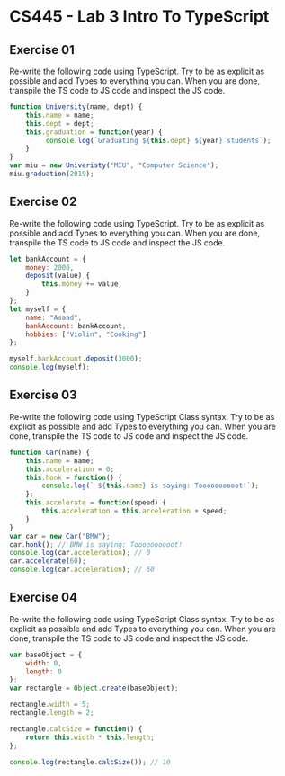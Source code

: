 # CS445 - Lab 3 Intro To TypeScript
## Exercise 01
Re-write the following code using TypeScript. Try to be as explicit as possible and add Types to everything you can. When you are done, transpile the TS code to JS code and inspect the JS code.
```javascript
function University(name, dept) { 
	this.name = name; 
	this.dept = dept; 
	this.graduation = function(year) { 
		 console.log(`Graduating ${this.dept} ${year} students`); 
	} 
} 
var miu = new Univeristy("MIU", "Computer Science"); 
miu.graduation(2019);
```
## Exercise 02
Re-write the following code using TypeScript. Try to be as explicit as possible and add Types to everything you can. When you are done, transpile the TS code to JS code and inspect the JS code.
```javascript
let bankAccount = { 
	money: 2000, 
	deposit(value) { 
		this.money += value; 
	} 
}; 
let myself = { 
	name: "Asaad", 
	bankAccount: bankAccount, 
	hobbies: ["Violin", "Cooking"] 
}; 

myself.bankAccount.deposit(3000); 
console.log(myself);
```

## Exercise 03
Re-write the following code using TypeScript Class syntax. Try to be as explicit as possible and add Types to everything you can. When you are done, transpile the TS code to JS code and inspect the JS code.

```javascript
function Car(name) { 
	this.name = name; 
	this.acceleration = 0; 
	this.honk = function() { 
		console.log(` ${this.name} is saying: Toooooooooot!`); 
	}; 
	this.accelerate = function(speed) { 
		this.acceleration = this.acceleration + speed; 
	} 
} 
var car = new Car("BMW"); 
car.honk(); // BMW is saying: Toooooooooot!
console.log(car.acceleration); // 0
car.accelerate(60); 
console.log(car.acceleration); // 60
```
## Exercise 04
Re-write the following code using TypeScript Class syntax. Try to be as explicit as possible and add Types to everything you can. When you are done, transpile the TS code to JS code and inspect the JS code.

```javascript
var baseObject = { 
	width: 0, 
	length: 0 
}; 
var rectangle = Object.create(baseObject); 

rectangle.width = 5; 
rectangle.length = 2; 

rectangle.calcSize = function() { 
	return this.width * this.length; 
}; 

console.log(rectangle.calcSize()); // 10
```
